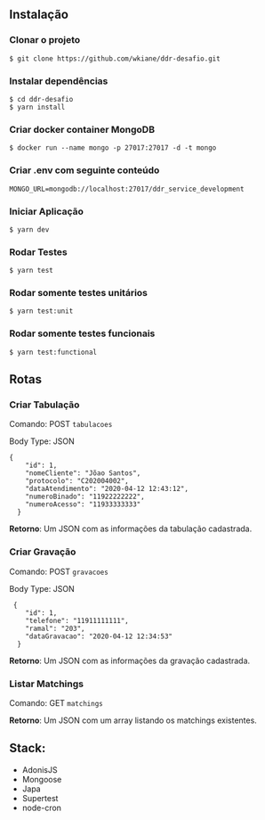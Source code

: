 ## Instalação

### Clonar o projeto

```
$ git clone https://github.com/wkiane/ddr-desafio.git
```

### Instalar dependências

```
$ cd ddr-desafio
$ yarn install
```

### Criar docker container MongoDB

```
$ docker run --name mongo -p 27017:27017 -d -t mongo
```

### Criar .env com seguinte conteúdo

```
MONGO_URL=mongodb://localhost:27017/ddr_service_development
```


### Iniciar Aplicação

```
$ yarn dev
```


### Rodar Testes

```
$ yarn test
```

### Rodar somente testes unitários

```
$ yarn test:unit
```

### Rodar somente testes funcionais

```
$ yarn test:functional
```


## Rotas

### Criar Tabulação

Comando: POST `tabulacoes`

Body Type: JSON

```
{
    "id": 1,
    "nomeCliente": "Jõao Santos",
    "protocolo": "C202004002",
    "dataAtendimento": "2020-04-12 12:43:12",
    "numeroBinado": "11922222222",
    "numeroAcesso": "11933333333"
  }
```
**Retorno**: Um JSON com as informações da tabulação cadastrada.

### Criar Gravação

Comando: POST `gravacoes`

Body Type: JSON

```
 {
    "id": 1,
    "telefone": "11911111111",
    "ramal": "203",
    "dataGravacao": "2020-04-12 12:34:53"
  }
```

**Retorno**: Um JSON com as informações da gravação cadastrada.


### Listar Matchings

Comando: GET `matchings`

**Retorno**: Um JSON com um array listando os matchings existentes.

## Stack:
- AdonisJS
- Mongoose
- Japa
- Supertest
- node-cron
